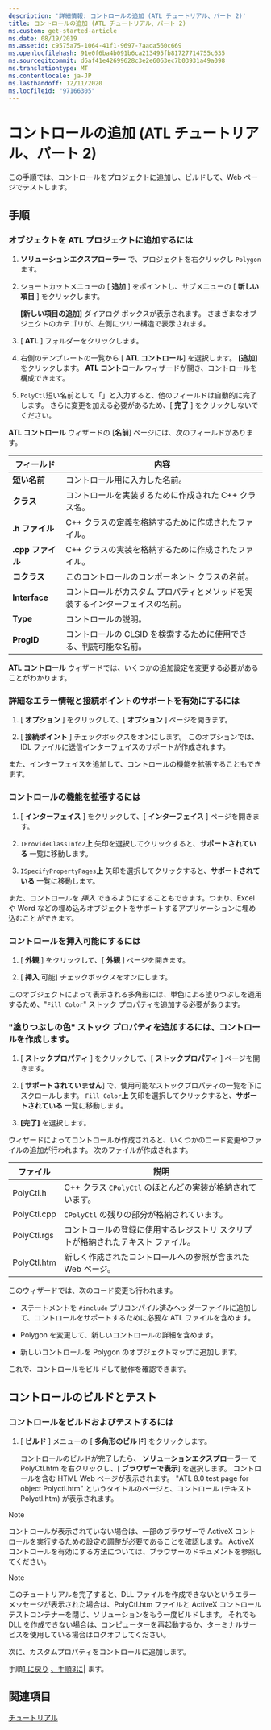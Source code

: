 ```yaml
---
description: '詳細情報: コントロールの追加 (ATL チュートリアル、パート 2)'
title: コントロールの追加 (ATL チュートリアル、パート 2)
ms.custom: get-started-article
ms.date: 08/19/2019
ms.assetid: c9575a75-1064-41f1-9697-7aada560c669
ms.openlocfilehash: 91e0f6ba4b091b6ca213495fb81727714755c635
ms.sourcegitcommit: d6af41e42699628c3e2e6063ec7b03931a49a098
ms.translationtype: MT
ms.contentlocale: ja-JP
ms.lasthandoff: 12/11/2020
ms.locfileid: "97166305"
---
```

# <a name="adding-a-control-atl-tutorial-part-2"></a>コントロールの追加 (ATL チュートリアル、パート 2)

この手順では、コントロールをプロジェクトに追加し、ビルドして、Web ページでテストします。

## <a name="procedures"></a>手順

### <a name="to-add-an-object-to-an-atl-project"></a>オブジェクトを ATL プロジェクトに追加するには

1. **ソリューションエクスプローラー** で、プロジェクトを右クリックし `Polygon` ます。

1. ショートカットメニューの [ **追加** ] をポイントし、サブメニューの [ **新しい項目** ] をクリックします。

    **[新しい項目の追加]** ダイアログ ボックスが表示されます。 さまざまなオブジェクトのカテゴリが、左側にツリー構造で表示されます。

1. [ **ATL** ] フォルダーをクリックします。

1. 右側のテンプレートの一覧から [ **ATL コントロール**] を選択します。 **[追加]** をクリックします。 **ATL コントロール** ウィザードが開き、コントロールを構成できます。

1. `PolyCtl`短い名前として「」と入力すると、他のフィールドは自動的に完了します。 さらに変更を加える必要があるため、[ **完了** ] をクリックしないでください。

**ATL コントロール** ウィザードの [**名前**] ページには、次のフィールドがあります。

|フィールド|内容|
|-----------|--------------|
|**短い名前**|コントロール用に入力した名前。|
|**クラス**|コントロールを実装するために作成された C++ クラス名。|
|**.h ファイル**|C++ クラスの定義を格納するために作成されたファイル。|
|**.cpp ファイル**|C++ クラスの実装を格納するために作成されたファイル。|
|**コクラス**|このコントロールのコンポーネント クラスの名前。|
|**Interface**|コントロールがカスタム プロパティとメソッドを実装するインターフェイスの名前。|
|**Type**|コントロールの説明。|
|**ProgID**|コントロールの CLSID を検索するために使用できる、判読可能な名前。|

**ATL コントロール** ウィザードでは、いくつかの追加設定を変更する必要があることがわかります。

### <a name="to-enable-support-for-rich-error-information-and-connection-points"></a>詳細なエラー情報と接続ポイントのサポートを有効にするには

1. [ **オプション** ] をクリックして、[ **オプション** ] ページを開きます。

1. [ **接続ポイント** ] チェックボックスをオンにします。 このオプションでは、IDL ファイルに送信インターフェイスのサポートが作成されます。

また、インターフェイスを追加して、コントロールの機能を拡張することもできます。

### <a name="to-extend-the-controls-functionality"></a>コントロールの機能を拡張するには

1. [ **インターフェイス** ] をクリックして、[ **インターフェイス** ] ページを開きます。

1. `IProvideClassInfo2`**上** 矢印を選択してクリックすると、**サポートされている** 一覧に移動します。

1. `ISpecifyPropertyPages`**上** 矢印を選択してクリックすると、**サポートされている** 一覧に移動します。

また、コントロールを *挿入* できるようにすることもできます。つまり、Excel や Word などの埋め込みオブジェクトをサポートするアプリケーションに埋め込むことができます。

### <a name="to-make-the-control-insertable"></a>コントロールを挿入可能にするには

1. [ **外観** ] をクリックして、[ **外観** ] ページを開きます。

1. [ **挿入** 可能] チェックボックスをオンにします。

このオブジェクトによって表示される多角形には、単色による塗りつぶしを適用するため、"`Fill Color`" ストック プロパティを追加する必要があります。

### <a name="to-add-a-fill-color-stock-property-and-create-the-control"></a>"塗りつぶしの色" ストック プロパティを追加するには、コントロールを作成します。

1. [ **ストックプロパティ** ] をクリックして、[ **ストックプロパティ** ] ページを開きます。

1. [ **サポートされていません**] で、使用可能なストックプロパティの一覧を下にスクロールします。 `Fill Color`**上** 矢印を選択してクリックすると、**サポートされている** 一覧に移動します。

1. **[完了]** を選択します。

ウィザードによってコントロールが作成されると、いくつかのコード変更やファイルの追加が行われます。 次のファイルが作成されます。

|ファイル|説明|
|----------|-----------------|
|PolyCtl.h|C++ クラス `CPolyCtl` のほとんどの実装が格納されています。|
|PolyCtl.cpp|`CPolyCtl` の残りの部分が格納されています。|
|PolyCtl.rgs|コントロールの登録に使用するレジストリ スクリプトが格納されたテキスト ファイル。|
|PolyCtl.htm|新しく作成されたコントロールへの参照が含まれた Web ページ。|

このウィザードでは、次のコード変更も行われます。

- ステートメントを `#include` プリコンパイル済みヘッダーファイルに追加して、コントロールをサポートするために必要な ATL ファイルを含めます。

- Polygon を変更して、新しいコントロールの詳細を含めます。

- 新しいコントロールを Polygon のオブジェクトマップに追加します。

これで、コントロールをビルドして動作を確認できます。

## <a name="building-and-testing-the-control"></a>コントロールのビルドとテスト

### <a name="to-build-and-test-the-control"></a>コントロールをビルドおよびテストするには

1. [ **ビルド** ] メニューの [ **多角形のビルド**] をクリックします。

    コントロールのビルドが完了したら、 **ソリューションエクスプローラー** で PolyCtl.htm を右クリックし、[ **ブラウザーで表示**] を選択します。 コントロールを含む HTML Web ページが表示されます。 "ATL 8.0 test page for object Polyctl.htm" というタイトルのページと、コントロール (テキスト Polyctl.htm) が表示されます。

> [!NOTE]
> コントロールが表示されていない場合は、一部のブラウザーで ActiveX コントロールを実行するための設定の調整が必要であることを確認します。 ActiveX コントロールを有効にする方法については、ブラウザーのドキュメントを参照してください。

> [!NOTE]
> このチュートリアルを完了すると、DLL ファイルを作成できないというエラーメッセージが表示された場合は、PolyCtl.htm ファイルと ActiveX コントロールテストコンテナーを閉じ、ソリューションをもう一度ビルドします。 それでも DLL を作成できない場合は、コンピューターを再起動するか、ターミナルサービスを使用している場合はログオフしてください。

次に、カスタムプロパティをコントロールに追加します。

手順[1 に戻り](../atl/creating-the-project-atl-tutorial-part-1.md) [、手順3に](../atl/adding-a-property-to-the-control-atl-tutorial-part-3.md)&#124; ます。

## <a name="see-also"></a>関連項目

[チュートリアル](../atl/active-template-library-atl-tutorial.md)
